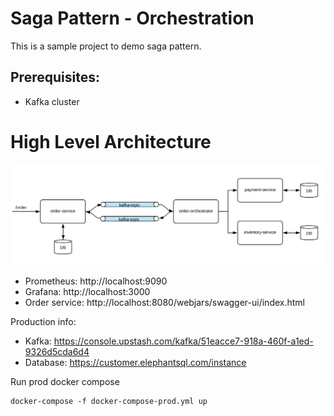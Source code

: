 # Saga Pattern - Orchestration

This is a sample project to demo saga pattern.

## Prerequisites:

* Kafka cluster

# High Level Architecture

![](doc/saga-orchestration.png)

* Prometheus: http://localhost:9090
* Grafana: http://localhost:3000
* Order service: http://localhost:8080/webjars/swagger-ui/index.html


Production info:
* Kafka: https://console.upstash.com/kafka/51eacce7-918a-460f-a1ed-9326d5cda6d4
* Database: https://customer.elephantsql.com/instance

Run prod docker compose
```
docker-compose -f docker-compose-prod.yml up
```